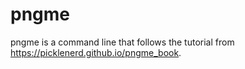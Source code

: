 # pngme

pngme is a command line that follows the tutorial from https://picklenerd.github.io/pngme_book.